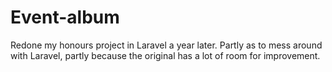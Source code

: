 # Event-album

Redone my honours project in Laravel a year later. Partly as to mess around with Laravel, partly because the original has a lot of room for improvement.

